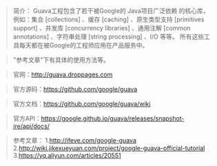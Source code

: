 >简介：
Guava工程包含了若干被Google的 Java项目广泛依赖 的核心库，例如：集合 [collections] 、缓存 [caching] 、原生类型支持 [primitives support] 、并发库 [concurrency libraries] 、通用注解 [common annotations] 、字符串处理 [string processing] 、I/O 等等。 所有这些工具每天都在被Google的工程师应用在产品服务中。

>"参考文章"下有具体的使用方法等。

>官网：http://guava.droppages.com

>官方源码：https://github.com/google/guava

>官方文档：https://github.com/google/guava/wiki

>官方API：https://google.github.io/guava/releases/snapshot-jre/api/docs/

>参考文章：
1.http://ifeve.com/google-guava
2.http://wiki.jikexueyuan.com/project/google-guava-official-tutorial
3.https://yq.aliyun.com/articles/20551
